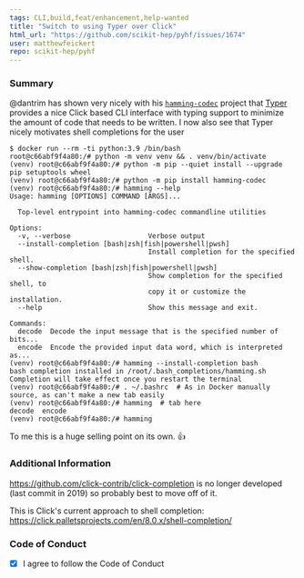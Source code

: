```yaml
---
tags: CLI,build,feat/enhancement,help-wanted
title: "Switch to using Typer over Click"
html_url: "https://github.com/scikit-hep/pyhf/issues/1674"
user: matthewfeickert
repo: scikit-hep/pyhf
---
```


### Summary

@dantrim has shown very nicely with his [`hamming-codec`](https://github.com/dantrim/hamming-codec) project that [Typer](https://typer.tiangolo.com/) provides a nice Click based CLI interface with typing support to minimize the amount of code that needs to be written. I now also see that Typer nicely motivates shell completions for the user

```console
$ docker run --rm -ti python:3.9 /bin/bash
root@c66abf9f4a80:/# python -m venv venv && . venv/bin/activate
(venv) root@c66abf9f4a80:/# python -m pip --quiet install --upgrade pip setuptools wheel
(venv) root@c66abf9f4a80:/# python -m pip install hamming-codec
(venv) root@c66abf9f4a80:/# hamming --help
Usage: hamming [OPTIONS] COMMAND [ARGS]...

  Top-level entrypoint into hamming-codec commandline utilities

Options:
  -v, --verbose                   Verbose output
  --install-completion [bash|zsh|fish|powershell|pwsh]
                                  Install completion for the specified shell.
  --show-completion [bash|zsh|fish|powershell|pwsh]
                                  Show completion for the specified shell, to
                                  copy it or customize the installation.
  --help                          Show this message and exit.

Commands:
  decode  Decode the input message that is the specified number of bits...
  encode  Encode the provided input data word, which is interpreted as...
(venv) root@c66abf9f4a80:/# hamming --install-completion bash
bash completion installed in /root/.bash_completions/hamming.sh
Completion will take effect once you restart the terminal
(venv) root@c66abf9f4a80:/# . ~/.bashrc  # As in Docker manually source, as can't make a new tab easily
(venv) root@c66abf9f4a80:/# hamming  # tab here
decode  encode  
(venv) root@c66abf9f4a80:/# hamming
```

To me this is a huge selling point on its own. :+1: 

### Additional Information

https://github.com/click-contrib/click-completion is no longer developed (last commit in 2019) so probably best to move off of it.

This is Click's current approach to shell completion: https://click.palletsprojects.com/en/8.0.x/shell-completion/

### Code of Conduct

- [X] I agree to follow the Code of Conduct